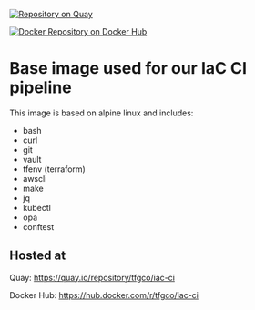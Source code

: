 [![Repository on Quay](https://quay.io/repository/tfgco/iac-ci/status "Repository on Quay")](https://quay.io/repository/tfgco/iac-ci)

[![Docker Repository on Docker Hub](https://img.shields.io/docker/v/tfgco/iac-ci?label=docker%20hub "Docker Repository on Docker Hub")](https://hub.docker.com/r/tfgco/iac-ci)

# Base image used for our IaC CI pipeline

This image is based on alpine linux and includes:

- bash
- curl
- git
- vault
- tfenv (terraform)
- awscli
- make
- jq
- kubectl
- opa
- conftest

## Hosted at

Quay: https://quay.io/repository/tfgco/iac-ci

Docker Hub: https://hub.docker.com/r/tfgco/iac-ci
